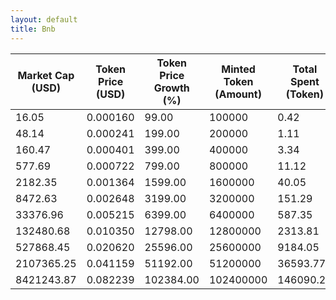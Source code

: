 ```yaml
---
layout: default
title: Bnb
---
```

| Market Cap (USD) | Token Price (USD) | Token Price Growth (%) | Minted Token (Amount) | Total Spent (Token) | Author Revenue (USD) | Platform Mint Fee (USD) |
|------------------|-------------------|------------------------|-----------------------|--------------------|-------------------------|-------------------------|
| 16.05 | 0.000160 | 99.00 | 100000 | 0.42 | 0.36 | 0.04 |
| 48.14 | 0.000241 | 199.00 | 200000 | 1.11 | 0.96 | 0.10 |
| 160.47 | 0.000401 | 399.00 | 400000 | 3.34 | 2.89 | 0.29 |
| 577.69 | 0.000722 | 799.00 | 800000 | 11.12 | 9.63 | 0.96 |
| 2182.35 | 0.001364 | 1599.00 | 1600000 | 40.05 | 34.66 | 3.47 |
| 8472.63 | 0.002648 | 3199.00 | 3200000 | 151.29 | 130.94 | 13.09 |
| 33376.96 | 0.005215 | 6399.00 | 6400000 | 587.35 | 508.36 | 50.84 |
| 132480.68 | 0.010350 | 12798.00 | 12800000 | 2313.81 | 2002.62 | 200.26 |
| 527868.45 | 0.020620 | 25596.00 | 25600000 | 9184.05 | 7948.84 | 794.88 |
| 2107365.25 | 0.041159 | 51192.00 | 51200000 | 36593.77 | 31672.11 | 3167.21 |
| 8421243.87 | 0.082239 | 102384.00 | 102400000 | 146090.27 | 126441.91 | 12644.19 |
